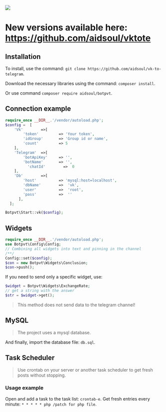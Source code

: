  <a href="https://github.com/aidsoul/vk-to-telegram/releases/latest" title="GitHub release">
   <img src="https://img.shields.io/github/v/release/aidsoul/vk-to-telegram">
  </a>

# New versions available here: https://github.com/aidsoul/vktote

## Installation

To install, use the command: `git clone https://github.com/aidsoul/vk-to-telegram`.

Download the necessary libraries using the command: `composer install`.

Or use command `composer require aidsoul/botpvt`.

## Connection example
```php
require_once __DIR__.'/vendor/autoload.php';
$config =  [
    'Vk'        =>[
   	    'token'         => 'Your token',
   	    'idGroup'       => 'Group id or name',
   	    'count'         => 5
    ],
    'Telegram'  =>[
      	'botApiKey'     => '',
      	'botName'       => '',
     	  'chatId'        =>  0
    ],
    'Db'        =>[
       	'host'          => 'mysql:host=localhost',
       	'dbName'        =>  'vk',
        'user'          =>  'root',
        'pass'          =>  ''
      ],
  ];

Botpvt\Start::vk($config);
```

## Widgets

```php 
require_once __DIR__.'/vendor/autoload.php';
use Botpvt\Config\Config;
// Combining all widgets into text and pinning in the channel
/**/
Config::set($config);
$con = new Botpvt\Widgets\Conclusion;
$con->push();
```
If you need to send only a specific widget, use:
```php
$widget = Botpvt\Widgets\ExchangeRate;
// get a string with the answer
$str = $widget->get();
```
>This method does not send data to the telegram channel!

## MySQL

>The project uses a mysql database.

And finally, import the database file: `db.sql`.


## Task Scheduler

>Use crontab on your server or another task scheduler to get fresh posts without stopping.

### Usage example

Open and add a task to the task list: `crontab-e`.
Get fresh entries every minute: `* * * * * php /patch for php file`.
